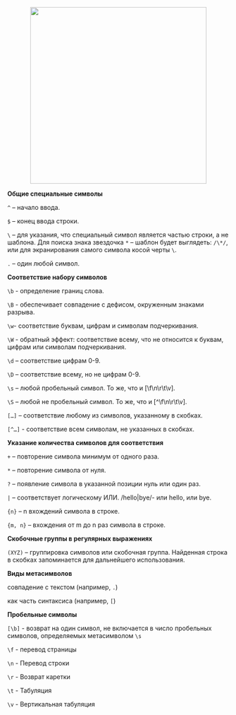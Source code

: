 <p align="center">
  <img 
    width="400"
    src="https://user-images.githubusercontent.com/47568606/179615913-a4c0dee0-73c5-4b50-a2d3-683b12a6ab7b.jpg"
  >
</p>

**Общие специальные символы**

`^` – начало ввода.

`$` – конец ввода строки.

`\` – для указания, что специальный символ является частью строки, а не шаблона. Для поиска знака звездочка `*` – шаблон будет выглядеть: `/\*/`, или для экранирования самого символа косой черты `\`.

`.` – один любой символ.

**Соответствие набору символов**

`\b` - определение границ слова.

`\B` - обеспечивает совпадение с дефисом, окруженным знаками разрыва.

`\w`- соответствие буквам, цифрам и символам подчеркивания.

`\W` - обратный эффект: соответствие всему, что не относится к буквам, цифрам или символам подчеркивания.

`\d` – соответствие цифрам 0-9.

`\D` – соответствие всему, но не цифрам 0-9.

`\s` – любой пробельный символ. То же, что и [\f\n\r\t\v].

`\S` – любой не пробельный символ. То же, что и [^\f\n\r\t\v].

`[…]` – соответствие любому из символов, указанному в скобках.

`[^…]` - соответствие всем символам, не указанных в скобках.

**Указание количества символов для соответствия**

`+` – повторение символа минимум от одного раза.

`*` – повторение символа от нуля.

`?` – появление символа в указанной позиции нуль или один раз.

`|` – соответствует логическому ИЛИ. /hello|bye/- или hello, или bye.

`{n}` – n вхождений символа в строке.

`{m, n}` – вхождения от m до n раз символа в строке.

**Скобочные группы в регулярных выражениях**

`(XYZ)` – группировка символов или скобочная группа. Найденная строка в скобках запоминается для дальнейшего использования.

**Виды метасимволов**

совпадение с текстом (например, `.`)

как часть синтаксиса (например, `[`)

**Пробельные символы**

`[\b]` - возврат на один символ, не включается в число пробельных символов, определяемых метасимволом `\s`

`\f` - перевод страницы

`\n` - Перевод строки

`\r` - Возврат каретки

`\t` - Табуляция

`\v` - Вертикальная табуляция
